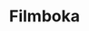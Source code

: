 ---
title: Filmboka
description:
  Utvikling av møteplass-plattformen for filmarbeidere.
categories:
  - development
  - ux
  - technology-management
  - product-management
customer: Filmboka
dateFrom: 2018-01-01
dateTo: 2020-01-01
---